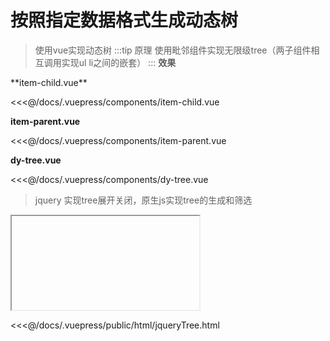 # 按照指定数据格式生成动态树

> 使用vue实现动态树
:::tip 原理
使用毗邻组件实现无限级tree（两子组件相互调用实现ul li之间的嵌套）
:::
**效果**
<dy-tree/>
**item-child.vue**

<<<@/docs/.vuepress/components/item-child.vue

**item-parent.vue**

<<<@/docs/.vuepress/components/item-parent.vue

**dy-tree.vue**

<<<@/docs/.vuepress/components/dy-tree.vue

> jquery 实现tree展开关闭，原生js实现tree的生成和筛选

 <iframe :src="$withBase('/html/jqueryTree.html')"></iframe>

 <<<@/docs/.vuepress/public/html/jqueryTree.html